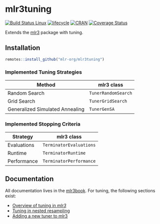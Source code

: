 # mlr3tuning

[![Build Status Linux](https://travis-ci.org/mlr-org/mlr3tuning.svg?branch=master)](https://travis-ci.org/mlr-org/mlr3tuning) 
[![lifecycle](https://img.shields.io/badge/lifecycle-experimental-orange.svg)](https://www.tidyverse.org/lifecycle/#experimental) [![CRAN](https://www.r-pkg.org/badges/version/mlr3tuning)](https://cran.r-project.org/package=mlr3tuning) 
[![Coverage Status](https://coveralls.io/repos/github/mlr-org/mlr3tuning/badge.svg?branch=master)](https://coveralls.io/github/mlr-org/mlr3tuning?branch=master)

Extends the [mlr3](https://mlr3.mlr-org.com) package with tuning.

## Installation

```r
remotes::install_github("mlr-org/mlr3tuning")
```

### Implemented Tuning Strategies

| Method                          | mlr3 class          |
|---------------------------------|---------------------|
| Random Search                   | `TunerRandomSearch` |
| Grid Search                     | `TunerGridSearch`   |
| Generalized Simulated Annealing | `TunerGenSA`        |

### Implemented Stopping Criteria

| Strategy                        | mlr3 class              |
|---------------------------------|-------------------------|
| Evaluations                     | `TerminatorEvaluations` |    
| Runtime                         | `TerminatorRuntime`     | 
| Performance                     | `TerminatorPerformance` | 

## Documentation

All documentation lives in the [mlr3book](https://mlr3book.mlr-org.com/).
For tuning, the following sections exist:

- [Overview of tuning in _mlr3_](https://mlr3book.mlr-org.com/tuning.html)
- [Tuning in nested resampling](https://mlr3book.mlr-org.com/nested-resampling.html#execution)
- [Adding a new tuner to mlr3](https://mlr3book.mlr-org.com/ext-tuner.html)
